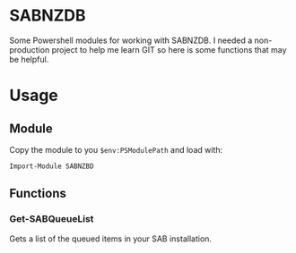 # SABNZDB
Some Powershell modules for working with SABNZDB. I needed a non-production project to help me learn GIT so here is some functions that may be helpful.

# Usage

## Module

Copy the module to you `$env:PSModulePath` and load with:

```Import-Module SABNZBD```

## Functions

### Get-SABQueueList

Gets a list of the queued items in your SAB installation.